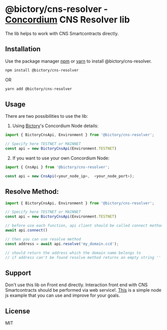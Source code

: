 # @bictory/cns-resolver - [Concordium](https://concordium.com) CNS Resolver lib

The lib helps to work with CNS Smartcontracts directly.

## Installation

Use the package manager [npm](https://nodejs.org/en/) or [yarn](https://yarnpkg.com/) to install @bictory/cns-resolver.

```bash
npm install @bictory/cns-resolver
```

OR

```bash
yarn add @bictory/cns-resolver
```


## Usage
There are two possibilities to use the lib:
1. Using [Bictory](https://bictory.io/)'s Concordium Node details:
```javascript
import { BictoryCnsApi, Environment } from '@bictory/cns-resolver';

// Specify here TESTNET or MAINNET
const api = new BictoryCnsApi(Environment.TESTNET)
```
2. If you want to use your own Concordium Node:
```javascript
import { CnsApi } from '@bictory/cns-resolver';

const api = new CnsApi(<your_node_ip>,  <your_node_port>); 
```

## Resolve Method:

```javascript
import { BictoryCnsApi, Environment } from '@bictory/cns-resolver';

// Specify here TESTNET or MAINNET
const api = new BictoryCnsApi(Environment.TESTNET)

// before use each function, api client should be called connect method
await api.connect()

// then you can use resolve method 
const address = await api.resolve('my_domain.ccd');

// should return the address which the domain name belongs to
// if address can't be found resolve method returns an empty string ''
```

## Support

Don't use this lib on Front end directly. Interaction front end with CNS Smartcontracts should be performed via web service!. [This](https://github.com/bictory-repo/ccd-cns-api-template) is a simple node js example that you can use and improve for your goals.


## License
MIT